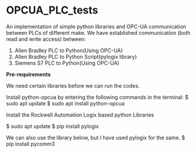 # OPCUA_PLC_tests
An implementation of simple python libraries and OPC-UA communication between PLCs of different make.
We have established communication (both read and write access) between:

1. Allen Bradley PLC to Python(Using OPC-UA)
2. Allen Bradley PLC to Python Script(pylogix library)
3. Siemens S7 PLC to Python(Using OPC-UA)

<b><h0>Pre-requirements</h0></b>

We need certain libraries before we can run the codes.

Install python-opcua by entering the following commands in the terminal:
$ sudo apt update
$ sudo apt install python-opcua

Install the Rockwell Automation Logix based python Libraries

$ sudo apt update
$ pip install pylogix

We can also use the library below, but I have used pylogix for the same.
$ pip install pycomm3
